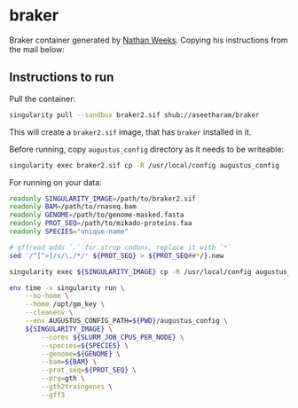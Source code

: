 # braker
Braker container generated by [Nathan Weeks](https://www.ars.usda.gov/people-locations/person?person-id=41062). Copying his instructions from the mail below:


## Instructions to run

Pull the container:

```bash
singularity pull --sandbox braker2.sif shub://aseetharam/braker
```

This will create a `braker2.sif` image, that has `braker` installed in it.


Before running, copy `augustus_config` directory as it needs to be writeable:

```bash
singularity exec braker2.sif cp -R /usr/local/config augustus_config
```

For running on your data:
```bash
readonly SINGULARITY_IMAGE=/path/to/braker2.sif
readonly BAM=/path/to/rnaseq.bam
readonly GENOME=/path/to/genome-masked.fasta
readonly PROT_SEQ=/path/to/mikado-proteins.faa
readonly SPECIES="unique-name"

# gffread adds `.` for strop codons, replace it with `*`
sed '/^[^>]/s/\./*/' ${PROT_SEQ} > ${PROT_SEQ##*/}.new

singularity exec ${SINGULARITY_IMAGE} cp -R /usr/local/config augustus_config

env time -v singularity run \
    --no-home \
    --home /opt/gm_key \
    --cleanenv \
    --env AUGUSTUS_CONFIG_PATH=${PWD}/augustus_config \
    ${SINGULARITY_IMAGE} \
        --cores ${SLURM_JOB_CPUS_PER_NODE} \
        --species=${SPECIES} \
        --genome=${GENOME} \
        --bam=${BAM} \
        --prot_seq=${PROT_SEQ} \
        --prg=gth \
        --gth2traingenes \
        --gff3
```